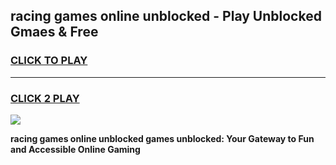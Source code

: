 
## racing games online unblocked - Play Unblocked Gmaes & Free
<h3>
<a href="https://news.freeplayer.one?title=racing_games_online_unblocked&ref=23F">CLICK TO PLAY</a></h3>
<hr>

<h3>
<a href="https://news.freeplayer.one?title=racing_games_online_unblocked&ref=23F">CLICK 2 PLAY</a>
  
</h3>

<a href="https://news.freeplayer.one?title=racing_games_online_unblocked&ref=23F/"><img src="https://clearcache.store/games.png"></a>


**racing games online unblocked games unblocked: Your Gateway to Fun and Accessible Online Gaming**
